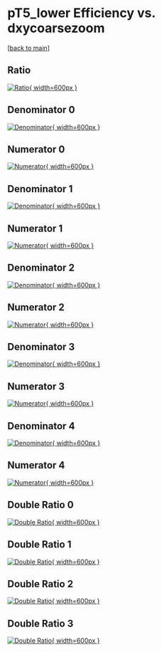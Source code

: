 # pT5_lower Efficiency vs. dxycoarsezoom

[[back to main](./)]



## Ratio

[![Ratio](../mtv/var/pT5_lower_base_321_-1_eff_dxycoarsezoom.png){ width=600px }](../mtv/var/pT5_lower_base_321_-1_eff_dxycoarsezoom.pdf)

## Denominator 0

[![Denominator](../mtv/den/pT5_lower_base_321_-1_eff_dxycoarsezoom_den0.png){ width=600px }](../mtv/den/pT5_lower_base_321_-1_eff_dxycoarsezoom_den0.pdf)

## Numerator 0

[![Numerator](../mtv/num/pT5_lower_base_321_-1_eff_dxycoarsezoom_num0.png){ width=600px }](../mtv/num/pT5_lower_base_321_-1_eff_dxycoarsezoom_num0.pdf)

## Denominator 1

[![Denominator](../mtv/den/pT5_lower_base_321_-1_eff_dxycoarsezoom_den1.png){ width=600px }](../mtv/den/pT5_lower_base_321_-1_eff_dxycoarsezoom_den1.pdf)

## Numerator 1

[![Numerator](../mtv/num/pT5_lower_base_321_-1_eff_dxycoarsezoom_num1.png){ width=600px }](../mtv/num/pT5_lower_base_321_-1_eff_dxycoarsezoom_num1.pdf)

## Denominator 2

[![Denominator](../mtv/den/pT5_lower_base_321_-1_eff_dxycoarsezoom_den2.png){ width=600px }](../mtv/den/pT5_lower_base_321_-1_eff_dxycoarsezoom_den2.pdf)

## Numerator 2

[![Numerator](../mtv/num/pT5_lower_base_321_-1_eff_dxycoarsezoom_num2.png){ width=600px }](../mtv/num/pT5_lower_base_321_-1_eff_dxycoarsezoom_num2.pdf)

## Denominator 3

[![Denominator](../mtv/den/pT5_lower_base_321_-1_eff_dxycoarsezoom_den3.png){ width=600px }](../mtv/den/pT5_lower_base_321_-1_eff_dxycoarsezoom_den3.pdf)

## Numerator 3

[![Numerator](../mtv/num/pT5_lower_base_321_-1_eff_dxycoarsezoom_num3.png){ width=600px }](../mtv/num/pT5_lower_base_321_-1_eff_dxycoarsezoom_num3.pdf)

## Denominator 4

[![Denominator](../mtv/den/pT5_lower_base_321_-1_eff_dxycoarsezoom_den4.png){ width=600px }](../mtv/den/pT5_lower_base_321_-1_eff_dxycoarsezoom_den4.pdf)

## Numerator 4

[![Numerator](../mtv/num/pT5_lower_base_321_-1_eff_dxycoarsezoom_num4.png){ width=600px }](../mtv/num/pT5_lower_base_321_-1_eff_dxycoarsezoom_num4.pdf)

## Double Ratio 0

[![Double Ratio](../mtv/ratio/pT5_lower_base_321_-1_eff_dxycoarsezoom_ratio0.png){ width=600px }](../mtv/ratio/pT5_lower_base_321_-1_eff_dxycoarsezoom_ratio0.pdf)

## Double Ratio 1

[![Double Ratio](../mtv/ratio/pT5_lower_base_321_-1_eff_dxycoarsezoom_ratio1.png){ width=600px }](../mtv/ratio/pT5_lower_base_321_-1_eff_dxycoarsezoom_ratio1.pdf)

## Double Ratio 2

[![Double Ratio](../mtv/ratio/pT5_lower_base_321_-1_eff_dxycoarsezoom_ratio2.png){ width=600px }](../mtv/ratio/pT5_lower_base_321_-1_eff_dxycoarsezoom_ratio2.pdf)

## Double Ratio 3

[![Double Ratio](../mtv/ratio/pT5_lower_base_321_-1_eff_dxycoarsezoom_ratio3.png){ width=600px }](../mtv/ratio/pT5_lower_base_321_-1_eff_dxycoarsezoom_ratio3.pdf)

